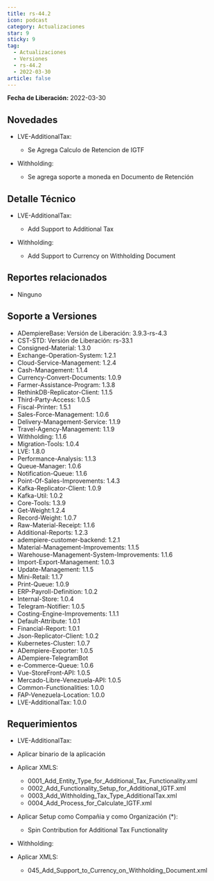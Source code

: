 ```yaml
---
title: rs-44.2
icon: podcast
category: Actualizaciones
star: 9
sticky: 9
tag:
  - Actualizaciones
  - Versiones
  - rs-44.2
  - 2022-03-30
article: false
---
```


**Fecha de Liberación:** 2022-03-30

## Novedades

- LVE-AdditionalTax:
  - Se Agrega Calculo de Retencion de IGTF

- Withholding:
  - Se agrega soporte a moneda en Documento de Retención

## Detalle Técnico

- LVE-AdditionalTax:
  
  - Add Support to Additional Tax

- Withholding:

  - Add Support to Currency on Withholding Document

## Reportes relacionados

- Ninguno

## Soporte a Versiones

- ADempiereBase: Versión de Liberación: 3.9.3-rs-4.3
- CST-STD: Versión de Liberación: rs-33.1
- Consigned-Material: 1.3.0
- Exchange-Operation-System: 1.2.1
- Cloud-Service-Management: 1.2.4
- Cash-Management: 1.1.4
- Currency-Convert-Documents: 1.0.9
- Farmer-Assistance-Program: 1.3.8
- RethinkDB-Replicator-Client: 1.1.5
- Third-Party-Access: 1.0.5
- Fiscal-Printer: 1.5.1
- Sales-Force-Management: 1.0.6
- Delivery-Management-Service: 1.1.9
- Travel-Agency-Management: 1.1.9
- Withholding: 1.1.6
- Migration-Tools: 1.0.4
- LVE: 1.8.0
- Performance-Analysis: 1.1.3
- Queue-Manager: 1.0.6
- Notification-Queue: 1.1.6
- Point-Of-Sales-Improvements: 1.4.3
- Kafka-Replicator-Client: 1.0.9
- Kafka-Util: 1.0.2
- Core-Tools: 1.3.9
- Get-Weight:1.2.4
- Record-Weight: 1.0.7
- Raw-Material-Receipt: 1.1.6
- Additional-Reports: 1.2.3
- adempiere-customer-backend: 1.2.1
- Material-Management-Improvements: 1.1.5
- Warehouse-Management-System-Improvements: 1.1.6
- Import-Export-Management: 1.0.3
- Update-Management: 1.1.5
- Mini-Retail: 1.1.7
- Print-Queue: 1.0.9
- ERP-Payroll-Definition: 1.0.2
- Internal-Store: 1.0.4
- Telegram-Notifier: 1.0.5
- Costing-Engine-Improvements: 1.1.1
- Default-Attribute: 1.0.1
- Financial-Report: 1.0.1
- Json-Replicator-Client: 1.0.2
- Kubernetes-Cluster: 1.0.7
- ADempiere-Exporter: 1.0.5
- ADempiere-TelegramBot
- e-Commerce-Queue: 1.0.6
- Vue-StoreFront-API: 1.0.5
- Mercado-Libre-Venezuela-API: 1.0.5
- Common-Functionalities: 1.0.0
- FAP-Venezuela-Location: 1.0.0
- LVE-AdditionalTax: 1.0.0

## Requerimientos

- LVE-AdditionalTax:

- Aplicar binario de la aplicación
- Aplicar XMLS:
  - 0001_Add_Entity_Type_for_Additional_Tax_Functionality.xml
  - 0002_Add_Functionality_Setup_for_Additional_IGTF.xml
  - 0003_Add_Withholding_Tax_Type_AdditionalTax.xml
  - 0004_Add_Process_for_Calculate_IGTF.xml
- Aplicar Setup como Compañia y como Organización (*):
  - Spin Contribution for Additional Tax Functionality

- Withholding:
- Aplicar XMLS:
  - 045_Add_Support_to_Currency_on_Withholding_Document.xml
